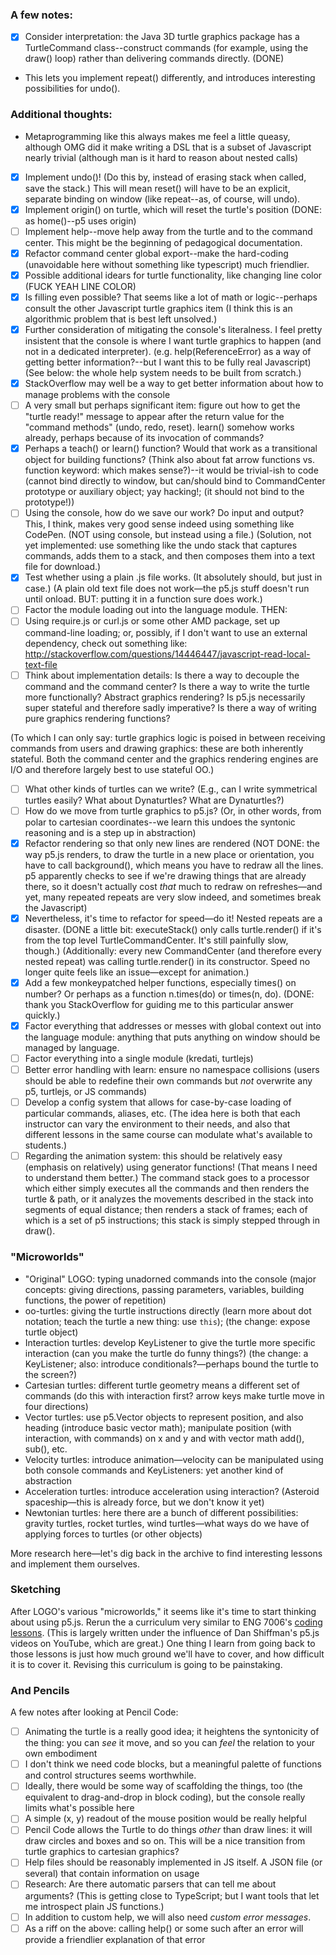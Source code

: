 ### A few notes:
-   [x] Consider interpretation: the Java 3D turtle graphics package has a TurtleCommand class--construct commands (for example, using the draw() loop) rather than delivering commands directly. (DONE)
*   This lets you implement repeat() differently, and introduces interesting possibilities for undo().

### Additional thoughts:
*   Metaprogramming like this always makes me feel a little queasy, although OMG did it make writing a DSL that is a subset of Javascript nearly trivial (although man is it hard to reason about nested calls)
-   [x] Implement undo()! (Do this by, instead of erasing stack when called, save the stack.) This will mean reset() will have to be an explicit, separate binding on window (like repeat--as, of course, will undo).
-   [x] Implement origin() on turtle, which will reset the turtle's position (DONE: as home()--p5 uses origin)
-   [ ] Implement help--move help away from the turtle and to the command center. This might be the beginning of pedagogical documentation.
-   [x] Refactor command center global export--make the hard-coding (unavoidable here without something like typescript) much friendlier.
-   [x] Possible additional idears for turtle functionality, like changing line color (FUCK YEAH LINE COLOR)
-   [x] Is filling even possible? That seems like a lot of math or logic--perhaps consult the other Javascript turtle graphics item (I think this is an algorithmic problem that is best left unsolved.)
-   [x] Further consideration of mitigating the console's literalness. I feel pretty insistent that the console is where I want turtle graphics to happen (and not in a dedicated interpreter). (e.g. help(ReferenceError) as a way of getting better information?--but I want this to be fully real Javascript) (See below: the whole help system needs to be built from scratch.)
-   [x] StackOverflow may well be a way to get better information about how to manage problems with the console
-   [ ] A very small but perhaps significant item: figure out how to get the "turtle ready!" message to appear after the return value for the "command methods" (undo, redo, reset). learn() somehow works already, perhaps because of its invocation of commands?
-   [x] Perhaps a teach() or learn() function? Would that work as a transitional object for building functions? (Think also about fat arrow functions vs. function keyword: which makes sense?)--it would be trivial-ish to code (cannot bind directly to window, but can/should bind to CommandCenter prototype or auxiliary object; yay hacking!; (it should not bind to the prototype!))
-   [ ] Using the console, how do we save our work? Do input and output? This, I think, makes very good sense indeed using something like CodePen. (NOT using console, but instead using a file.) (Solution, not yet implemented: use something like the undo stack that captures commands, adds them to a stack, and then composes them into a text file for download.)
-   [x] Test whether using a plain .js file works. (It absolutely should, but just in case.) (A plain old text file does not work—the p5.js stuff doesn't run until onload. BUT: putting it in a function sure does work.)
-   [ ] Factor the module loading out into the language module. THEN:
-   [ ] Using require.js or curl.js or some other AMD package, set up command-line loading; or, possibly, if I don't want to use an external dependency, check out something like: <http://stackoverflow.com/questions/14446447/javascript-read-local-text-file>
-   [ ] Think about implementation details: Is there a way to decouple the command and the command center? Is there a way to write the turtle more functionally? Abstract graphics rendering? Is p5.js necessarily super stateful and therefore sadly imperative? Is there a way of writing pure graphics rendering functions?

(To which I can only say: turtle graphics logic is poised in between receiving commands from users and drawing graphics: these are both inherently stateful. Both the command center and the graphics rendering engines are I/O and therefore largely best to use stateful OO.)

-   [ ] What other kinds of turtles can we write? (E.g., can I write symmetrical turtles easily? What about Dynaturtles? What are Dynaturtles?)
-   [ ] How do we move from turtle graphics to p5.js? (Or, in other words, from polar to cartesian coordinates--we learn this undoes the syntonic reasoning and is a step up in abstraction)
-   [x] Refactor rendering so that only new lines are rendered (NOT DONE: the way p5.js renders, to draw the turtle in a new place or orientation, you have to call background(), which means you have to redraw all the lines. p5 apparently checks to see if we're drawing things that are already there, so it doesn't actually cost *that* much to redraw on refreshes—and yet, many repeated repeats are very slow indeed, and sometimes break the Javascript)
-   [x] Nevertheless, it's time to refactor for speed—do it! Nested repeats are a disaster. (DONE a little bit: executeStack() only calls turtle.render() if it's from the top level TurtleCommandCenter. It's still painfully slow, though.) (Additionally: every new CommandCenter (and therefore every nested repeat) was calling turtle.render() in its constructor. Speed no longer quite feels like an issue—except for animation.)
-   [x] Add a few monkeypatched helper functions, especially times() on number? Or perhaps as a function n.times(do) or times(n, do). (DONE: thank you StackOverflow for guiding me to this particular answer quickly.)
-   [x] Factor everything that addresses or messes with global context out into the language module: anything that puts anything on window should be managed by language.
-   [ ] Factor everything into a single module (kredati, turtlejs)
-   [ ] Better error handling with learn: ensure no namespace collisions (users should be able to redefine their own commands but *not* overwrite any p5, turtlejs, or JS commands)
-   [ ] Develop a config system that allows for case-by-case loading of particular commands, aliases, etc. (The idea here is both that each instructor can vary the environment to their needs, and also that different lessons in the same course can modulate what's available to students.)
-   [ ] Regarding the animation system: this should be relatively easy (emphasis on relatively) using generator functions! (That means I need to understand them better.) The command stack goes to a processor which either simply executes all the commands and then renders the turtle & path, or it analyzes the movements described in the stack into segments of equal distance; then renders a stack of frames; each of which is a set of p5 instructions; this stack is simply stepped through in draw().

### "Microworlds"
*   "Original" LOGO: typing unadorned commands into the console (major concepts: giving directions, passing parameters, variables, building functions, the power of repetition)
*   oo-turtles: giving the turtle instructions directly (learn more about dot notation; teach the turtle a new thing: use `this`); (the change: expose turtle object)
*   Interaction turtles: develop KeyListener to give the turtle more specific interaction (can you make the turtle do funny things?) (the change: a KeyListener; also: introduce conditionals?—perhaps bound the turtle to the screen?)
*   Cartesian turtles: different turtle geometry means a different set of commands (do this with interaction first? arrow keys make turtle move in four directions)
*   Vector turtles: use p5.Vector objects to represent position, and also heading (introduce basic vector math); manipulate position (with interaction, with commands) on x and y and with vector math add(), sub(), etc.
*   Velocity turtles: introduce animation—velocity can be manipulated using both console commands and KeyListeners: yet another kind of abstraction
*   Acceleration turtles: introduce acceleration using interaction? (Asteroid spaceship—this is already force, but we don't know it yet)
*   Newtonian turtles: here there are a bunch of different possibilities: gravity turtles, rocket turtles, wind turtles—what ways do we have of applying forces to turtles (or other objects)

More research here—let's dig back in the archive to find interesting lessons and implement them ourselves.

### Sketching
After LOGO's various "microworlds," it seems like it's time to start thinking about using p5.js. Rerun the a curriculum very similar to ENG 7006's [coding lessons](https://github.com/ENG7006/coding-lessons). (This is largely written under the influence of Dan Shiffman's p5.js videos on YouTube, which are great.) One thing I learn from going back to those lessons is just how much ground we'll have to cover, and how difficult it is to cover it. Revising this curriculum is going to be painstaking.

### And Pencils
A few notes after looking at Pencil Code:
-   [ ] Animating the turtle is a really good idea; it heightens the syntonicity of the thing: you can *see* it move, and so you can *feel* the relation to your own embodiment
-   [ ] I don't think we need code blocks, but a meaningful palette of functions and control structures seems worthwhile.
-   [ ] Ideally, there would be some way of scaffolding the things, too (the equivalent to drag-and-drop in block coding), but the console really limits what's possible here
-   [ ] A simple (x, y) readout of the mouse position would be really helpful
-   [ ] Pencil Code allows the Turtle to do things *other* than draw lines: it will draw circles and boxes and so on. This will be a nice transition from turtle graphics to cartesian graphics?
-   [ ] Help files should be reasonably implemented in JS itself. A JSON file (or several) that contain information on usage
-   [ ] Research: Are there automatic parsers that can tell me about arguments? (This is getting close to TypeScript; but I want tools that let me introspect plain JS functions.)
-   [ ] In addition to custom help, we will also need *custom error messages*.
-   [ ] As a riff on the above: calling help() or some such after an error will provide a friendlier explanation of that error
